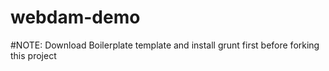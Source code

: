 # webdam-demo

#NOTE: Download Boilerplate template and install grunt first before forking this project
